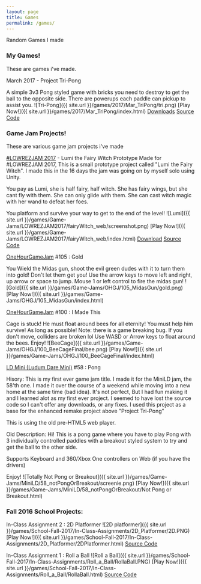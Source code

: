 ```yaml
---
layout: page
title: Games
permalink: /games/
---
```


Random Games I made


### My Games!
These are games i've made.

March 2017 - Project Tri-Pong

A simple 3v3 Pong styled game with bricks you need to destroy to get the ball to the opposite side.
There are powerups each paddle can pickup to assist you.
![Tri-Pong]({{ site.url }}/games/2017/Mar_TriPong/tri.png)
[Play Now!]({{ site.url }}/games/2017/Mar_TriPong/index.html)
[Downloads](https://sindiewen.itch.io/project-tri-pong)
[Source Code](https://github.com/Sindiewen/Project-Tri-Pong)



### Game Jam Projects!
These are various game jam projects i've made

[#LOWREZJAM 2017](https://itch.io/jam/lowrezjam2017) - Lumi the Fairy Witch Prototype
Made for #LOWREZJAM 2017, This is a small prototype project called "Lumi the Fairy Witch". I made this in the 16 days the jam was going on by myself solo using Unity.

You pay as Lumi, she is half fairy, half witch.
She has fairy wings, but she cant fly with them. She can only glide with them. She can cast witch magic with her wand to defeat her foes.

You platform and survive your way to get to the end of the level!
![Lumi]({{ site.url }}/games/Game-Jams/LOWREZJAM2017/fairyWitch_web/screenshot.png)
[Play Now!]({{ site.url }}/games/Game-Jams/LOWREZJAM2017/fairyWitch_web/index.html)
[Download](https://sindiewen.itch.io/lumi-the-fairy-witch-prototype)
[Source Code](https://github.com/Sindiewen/Lumi-The-Fairy-Witch---LOWREZGAMEJAM-2017)

[OneHourGameJam](http://onehourgamejam.com) #105 : Gold

You Wield the Midas gun, shoot the evil green dudes with it to turn them into gold! Don't let them
 get you!
 Use the arrow keys to move left and right, up arrow or space to jump. Mouse 1 or left control to fire the midas gun!
![Gold]({{ site.url }}/games/Game-Jams/OHGJ/105_MidasGun/gold.png)
[Play Now!]({{ site.url }}/games/Game-Jams/OHGJ/105_MidasGun/index.html)


[OneHourGameJam](http://onehourgamejam.com) #100 : I Made This

Cage is stuck! He must float around bees for all eternity! You must help him survive! As long as possible! Note: there is a game breaking bug. If you don't move, colliders are broken lol Use WASD or Arrow keys to float around the bees. Enjoy!
![BeeCage]({{ site.url }}/games/Game-Jams/OHGJ/100_BeeCageFinal/bee.png)
[Play Now!]({{ site.url }}/games/Game-Jams/OHGJ/100_BeeCageFinal/index.html)


[LD Mini (Ludum Dare Mini)](http://ludumdare.com/compo/) #58 : Pong

Hisory: This is my first ever game jam title. I made it for the MiniLD jam, the 58'th one. I made it over the course of a weekend while moving into a new home at the same time (bad idea). It's not perfect, But I had fun making it and I learned alot as my first ever project.
I seemed to have lost the source code so I can't offer any downloads, or any fixes. I used this project as a base for the enhanced remake project above "Project Tri-Pong"

This is using the old pre-HTML5 web player.

Old Description:
Hi!
This is a pong game where you have to play Pong with 3 individually controlled paddles with a breakout styled system to try and get the ball to the other side.

Supports Keyboard and 360/Xbox One controllers on Web (if you have the drivers)

Enjoy!
![Totally Not Pong or Breakout]({{ site.url }}/games/Game-Jams/MiniLD/58_notPongOrBreakout/screenie.png)
[Play Now!]({{ site.url }}/games/Game-Jams/MiniLD/58_notPongOrBreakout/Not Pong or Breakout.html)


### Fall 2016 School Projects:

In-Class Assignment 2 : 2D Platformer
![2D platformer]({{ site.url }}/games/School-Fall-2017/In-Class-Assignments/2D_Platformer/2D.PNG)
[Play Now!]({{ site.url }}/games/School-Fall-2017/In-Class-Assignments/2D_Platformer/2DPlatformer.html)
[Source Code](https://github.com/Sindiewen/In-Class-Assignment-2-2D-Platformer-CS-214U)

In-Class Assignment 1 : Roll a Ball
![Roll a Ball]({{ site.url }}/games/School-Fall-2017/In-Class-Assignments/Roll_a_Ball/RollaBall.PNG)
[Play Now!]({{ site.url }}/games/School-Fall-2017/In-Class-Assignments/Roll_a_Ball/RollaBall.html)
[Source Code](https://github.com/Sindiewen/In-Class-Assignment-1-Roll-a-Ball-CS-214U)


